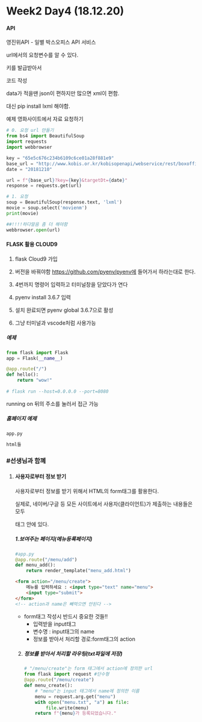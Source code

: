 # Week2 Day4 (18.12.20)





#### API

영진위API - 일별 박스오피스 API 서비스

url에서의 요청변수를 알 수 있다.

키를 발급받아서

코드 작성

data가 적을땐 json이 편하지만 많으면 xml이 편함.

대신 pip install lxml 해야함.

예제 영화사이트에서 자료 요청하기

```python
# 0. 요청 url 만들기
from bs4 import BeautifulSoup
import requests
import webbrowser

key = "65e5c676c234b6109c6ce01a28f881e9"
base_url = "http://www.kobis.or.kr/kobisopenapi/webservice/rest/boxoffice/searchDailyBoxOfficeList.xml"
date = "20181210"

url = f"{base_url}?key={key}&targetDt={date}"
response = requests.get(url)

# 1. 요청 
soup = BeautifulSoup(response.text, 'lxml')
movie = soup.select('movienm')
print(movie)

##!!!!하다말음 좀 더 해야함	
webbrowser.open(url)
```

#### FLASK 활용 CLOUD9

1. flask Cloud9  가입

2. 버전을 바꿔야함 https://github.com/pyenv/pyenv에 들어가서 하라는대로 한다.
3. 4번까지 명령어 입력하고  터미널창을 닫았다가 연다
4. pyenv install 3.6.7 입력
5. 설치 완료되면 pyenv global 3.6.7으로 활성
6. 그냥 터미널과 vscode처럼 사용가능

##### 예제

```python
from flask import Flask
app = Flask(__name__)

@app.route("/")
def hello():
    return "wow!"
    
# flask run --host=0.0.0.0 --port=8080
```

running on 뒤의 주소를 눌러서 접근 가능

##### 홈페이지 예제

```python
app.py
```

```html
html들
```

### #선생님과 함꼐

1. #### 사용자로부터 정보 받기

   사용자로부터 정보를 받기 위해서 HTML의 form태그를 활용한다.

   실제로, 네이버/구글 등 모든 사이트에서 사용자(클라이언트)가 제출하는 내용들은 모두 <form> 태그 안에 있다.

   ##### 1.<form>보여주는 페이지(메뉴등록페이지)

   ```python
   #app.py
   @app.route("/menu/add")
   def menu_add():
       return render_template("menu_add.html")
   ```

   ```html
   <form action="/menu/create">
       메뉴를 입력하세요 : <input type="text" name="menu">
       <input type="submit">    
   </form>
   <!-- action과 name은 빼먹으면 안된다 -->
   ```

   * form태그 작성시 반드시 중요한 것들!!
     * 입력받을 input태그
     * 변수명 : input태그의 name
     * 정보를 받아서 처리할 경로:form태그의 action

   2. ##### 정보를 받아서 처리할 라우팅(txt파일에 저장)

      ```python
      # "/menu/create"는 form 태그에서 action에 정의한 url
      from flask import request #단수형
      @app.route("/menu/create")
      def menu_create():
          # "menu"는 input 태그에서 name에 정의한 이름
          menu = request.arg.get("menu")
          with open("menu.txt", "a") as file:
              file.write(menu)
          return f"{menu}가 등록되었습니다."
      ```

